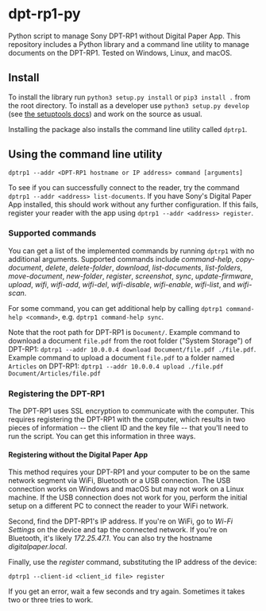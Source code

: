 # dpt-rp1-py
Python script to manage Sony DPT-RP1 without Digital Paper App. This repository includes a Python library and a command line utility to manage documents on the DPT-RP1. Tested on Windows, Linux, and macOS. 

## Install

To install the library run `python3 setup.py install` or `pip3 install .` from the root directory. To install as a developer use `python3 setup.py develop` (see [the setuptools docs](http://setuptools.readthedocs.io/en/latest/setuptools.html#development-mode)) and work on the source as usual.

Installing the package also installs the command line utility called `dptrp1`.

## Using the command line utility
```
dptrp1 --addr <DPT-RP1 hostname or IP address> command [arguments]
```

To see if you can successfully connect to the reader, try the command `dptrp1 --addr <address> list-documents`. If you have Sony's Digital Paper App installed, this should work without any further configuration. If this fails, register your reader with the app using `dptrp1 --addr <address> register`.

### Supported commands
You can get a list of the implemented commands by running `dptrp1` with no additional arguments. Supported commands include _command-help_, _copy-document_, _delete_, _delete-folder_, _download_, _list-documents_, _list-folders_, _move-document_, _new-folder_, _register_, _screenshot_, _sync_, _update-firmware_, _upload_, _wifi_, _wifi-add_, _wifi-del_, _wifi-disable_, _wifi-enable_, _wifi-list_, and _wifi-scan_.

For some command, you can get additional help by calling `dptrp1 command-help <command>`, e.g. `dptrp1 command-help sync`.

Note that the root path for DPT-RP1 is `Document/`. Example command to download a document `file.pdf` from the root folder ("System Storage") of DPT-RP1: `dptrp1 --addr 10.0.0.4 download Document/file.pdf ./file.pdf`. Example command to upload a document `file.pdf` to a folder named `Articles` on DPT-RP1: `dptrp1 --addr 10.0.0.4 upload ./file.pdf Document/Articles/file.pdf`

### Registering the DPT-RP1

The DPT-RP1 uses SSL encryption to communicate with the computer.  This requires registering the DPT-RP1 with the computer, which results in two pieces of information -- the client ID and the key file -- that you'll need to run the script. You can get this information in three ways.

#### Registering without the Digital Paper App
This method requires your DPT-RP1 and your computer to be on the same network segment via WiFi, Bluetooth or a USB connection. The USB connection works on Windows and macOS but may not work on a Linux machine. If the USB connection does not work for you, perform the initial setup on a different PC to connect the reader to your WiFi network.

Second, find the DPT-RP1's IP address. If you're on WiFi, go to _Wi-Fi Settings_ on the device and tap the connected network. If you're on Bluetooth, it's likely _172.25.47.1_. You can also try the hostname _digitalpaper.local_.

Finally, use the _register_ command, substituting the IP address of the device:

```
dptrp1 --client-id <client_id file> register
```

If you get an error, wait a few seconds and try again.  Sometimes it takes two or three tries to work.
